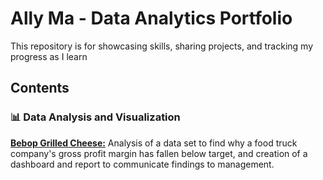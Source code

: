 # Ally Ma - Data Analytics Portfolio
This repository is for showcasing skills, sharing projects, and tracking my progress as I learn

## Contents
### 📊 Data Analysis and Visualization
[**Bebop Grilled Cheese:**](https://github.com/AllyBMa/Portfolio/blob/main/Bebop%20Grilled%20Cheese/BGCReport.md) Analysis of a data set to find why a food truck company's gross profit margin has fallen below target, and creation of a dashboard and report to communicate findings to management.
